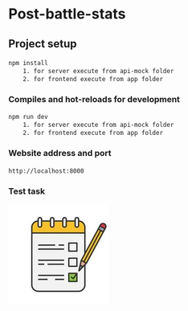 # Post-battle-stats

## Project setup

```
npm install
    1. for server execute from api-mock folder
    2. for frontend execute from app folder
```

### Compiles and hot-reloads for development

```
npm run dev
    1. for server execute from api-mock folder
    2. for frontend execute from app folder
```

### Website address and port

```
http://localhost:8000
```

### Test task

<a href="https://github.com/Kotranec/Post-battle-stats/blob/main/TestTask.md" title="Test task"><img alt="TestTask" title="TestTask" src="https://github.com/Kotranec/Post-battle-stats/blob/main/TestTaskLogo.jpg" /></a>
